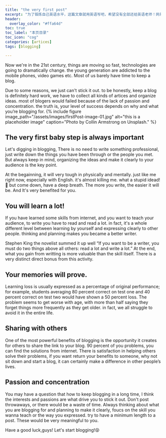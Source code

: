 ```yaml
---
title: "the very first post"
excerpt: "为了锻炼自己英语水平，这篇文章就用英语写吧，希望没有全部还给英语老师！网易有道走起来！！😂"
header:
  overlay_color: "#ffa64d"
toc: true
toc_label: "本页目录"
toc_icon: "cog"
categories: [artices]
tags: [blogging]

---
```

Now we're in the 21st century, things are moving so fast, technologies are going to dramatically change. the young generation are addicted to the mobile phones, video games etc. Most of us barely have time to keep a blog.

Due to some reasons, we just can't stick it out. to be honestly, keep a blog is definitely hard work, we have to collect all kinds of artices and organize ideas. most of blogers would failed because of the lack of passion and concentration. the truth is, your level of success depends on why and what you’re blogging for.
{% include figure image_path="/assets/images/firstPost-image-01.jpg" alt="this is a placeholder image" caption="Photo by Collin Armstrong on Unsplash." %}
## The very first baby step is always important
Let's digging in blogging, There is no need to write something professional, just write down the things you have been through or the people you met. But always keep in mind, organizing the ideas and make it clearly to your audience is the key point. 

At the begainning, it will very tough in physically and mentally. just like me right now, especially with English. it's almost killing me. what a stupid idead!🤣 but come down, have a deep breath. The more you write, the easier it will be. And It's very benefited for you.
## You will learn a lot!
If you have learned some skills from internet, and you want to teach your audience, to write you have to read and read a lot. in fact, it's a whole different level between learning by yourself and expressing clearly to other people. thinking and planning makes you became a better writer. 

Stephen King the novelist summed it up well “If you want to be a writer, you must do two things above all others: read a lot and write a lot.” At the end, what you gain from writting is more valuable than the skill itself. There is a very distinct direct bonus from this activity. 
## Your memories will prove.
Learning loss is usually expressed as a percentage of original performance; for example, students averaging 80 percent correct on test one and 40 percent correct on test two would have shown a 50 percent loss. The problem seems to get worse with age, with more than half saying they forget things more frequently as they get older. in fact, we all struggle to avoid it in the entire life.
## Sharing with others
One of the most powerful benefits of blogging is the opportunity it creates for others to share the link to your blog. 90 percent of you problems, you can find the solutions from internet. There is satisfaction in helping others solve their problems, if you want return your benefits to someone, why not sit down and start a blog, it can certainly make a difference in other people’s lives.
## Passion and concentration
You may have a question that how to keep blogging in a long time, I think the interests and passions are what drive you to stick it out. Don't post throwaways, or there would be a waste of time. Always thinking about what you are blogging for and planning to make it clearly, foucs on the skill you wanna teach or the way you expressed. try to have a minimum length to a post. These would be very meaningful to you.

Have a good luck,guys! Let's start blogging!😝





